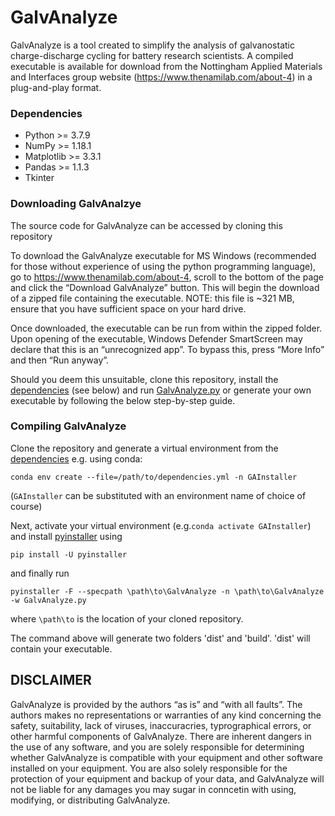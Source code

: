 # GalvAnalyze
GalvAnalyze is a tool created to simplify the analysis of galvanostatic charge-discharge cycling for battery research scientists. A compiled executable is available for download from the Nottingham Applied Materials and Interfaces group website (https://www.thenamilab.com/about-4) in a plug-and-play format.

### Dependencies
* Python >= 3.7.9
* NumPy >= 1.18.1
* Matplotlib >= 3.3.1
* Pandas >= 1.1.3
* Tkinter

### Downloading GalvAnalzye

The source code for GalvAnalyze can be accessed by cloning this repository

To download the GalvAnalyze executable for MS Windows (recommended for those without experience of using the python programming language), go to https://www.thenamilab.com/about-4, scroll to the bottom of the page and click the “Download GalvAnalyze” button. This will begin the download of a zipped file containing the executable. NOTE: this file is ~321 MB, ensure that you have sufficient space on your hard drive.

Once downloaded, the executable can be run from within the zipped folder. Upon opening of the executable, Windows Defender SmartScreen may declare that this is an “unrecognized app”. To bypass this, press “More Info” and then “Run anyway”.

Should you deem this unsuitable, clone this repository, install the [dependencies](https://github.com/LukasRier/GalvAnalyze/blob/main/dependencies.yml "dependencies") (see below) and run [GalvAnalyze.py](https://github.com/LukasRier/GalvAnalyze/blob/main/GalvAnalyze.py "GalvAnalyze.py")  or generate your own executable by following the below step-by-step guide.

### Compiling GalvAnalyze

Clone the repository and generate a virtual environment from the [dependencies](https://github.com/LukasRier/GalvAnalyze/blob/main/dependencies.yml "dependencies") e.g. using conda:

```
conda env create --file=/path/to/dependencies.yml -n GAInstaller
```

(`GAInstaller` can be substituted with an environment name of choice of course)

Next, activate your virtual environment (e.g.`conda activate GAInstaller`) and install [pyinstaller](https://pyinstaller.org/en/stable/# "pyinstaller") using
```
pip install -U pyinstaller
```
and finally run
```
pyinstaller -F --specpath \path\to\GalvAnalyze -n \path\to\GalvAnalyze -w GalvAnalyze.py
```
where `\path\to` is the location of your cloned repository.

The command above will generate two folders \'dist\' and \'build\'.
\'dist\' will contain your executable.

## DISCLAIMER
GalvAnalyze is provided by the authors “as is” and “with all faults”. The authors makes no representations or warranties of any kind concerning the safety, suitability, lack of viruses, inaccuracries, typrographical errors, or other harmful components of GalvAnalyze. There are inherent dangers in the use of any software, and you are solely responsible for determining whether GalvAnalyze is compatible with your equipment and other software installed on your equipment. You are also solely responsible for the protection of your equipment and backup of your data, and GalvAnalyze will not be liable for any damages you may sugar in conncetin with using, modifying, or distributing GalvAnalyze.
